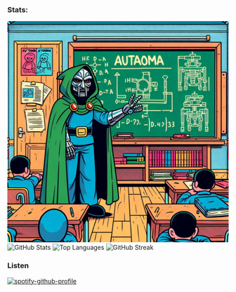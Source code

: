 ### Stats:
![Alt text](./images/emef.jpg)
![GitHub Stats](https://github-readme-stats.vercel.app/api?username=testudoDaemon&show_icons=true&theme=radical)
![Top Languages](https://github-readme-stats.vercel.app/api/top-langs/?username=testudoDaemon&layout=compact&theme=radical)
![GitHub Streak](http://github-readme-streak-stats.herokuapp.com?user=testudoDaemon&theme=radical)



### Listen 

<div aling="center">

[![spotify-github-profile](https://spotify-github-profile.kittinanx.com/api/view?uid=21hnhslazxctpzlrlx6cudz5y&cover_image=true&theme=compact&show_offline=false&background_color=121212&interchange=false)](https://github.com/kittinan/spotify-github-profile)

</div>
